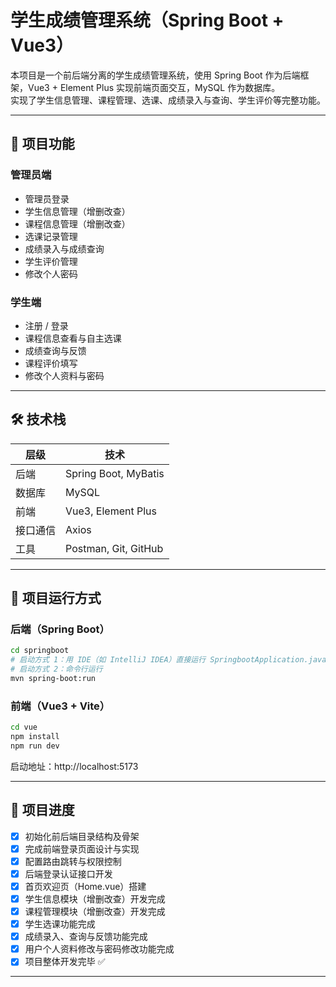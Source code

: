 # 学生成绩管理系统（Spring Boot + Vue3）

本项目是一个前后端分离的学生成绩管理系统，使用 Spring Boot 作为后端框架，Vue3 + Element Plus 实现前端页面交互，MySQL 作为数据库。  
实现了学生信息管理、课程管理、选课、成绩录入与查询、学生评价等完整功能。

---

## 🌟 项目功能

### 管理员端
- 管理员登录
- 学生信息管理（增删改查）
- 课程信息管理（增删改查）
- 选课记录管理
- 成绩录入与成绩查询
- 学生评价管理
- 修改个人密码

### 学生端
- 注册 / 登录
- 课程信息查看与自主选课
- 成绩查询与反馈
- 课程评价填写
- 修改个人资料与密码

---

## 🛠️ 技术栈

| 层级     | 技术                  |
|----------|-----------------------|
| 后端     | Spring Boot, MyBatis |
| 数据库   | MySQL                |
| 前端     | Vue3, Element Plus   |
| 接口通信 | Axios                |
| 工具     | Postman, Git, GitHub |

---

## 🚀 项目运行方式

### 后端（Spring Boot）

```bash
cd springboot
# 启动方式 1：用 IDE（如 IntelliJ IDEA）直接运行 SpringbootApplication.java
# 启动方式 2：命令行运行
mvn spring-boot:run
```

### 前端（Vue3 + Vite）

```bash
cd vue
npm install
npm run dev
```

启动地址：http://localhost:5173

---

## 📝 项目进度

- [x] 初始化前后端目录结构及骨架  
- [x] 完成前端登录页面设计与实现
- [x] 配置路由跳转与权限控制 
- [x] 后端登录认证接口开发
- [x] 首页欢迎页（Home.vue）搭建
- [x] 学生信息模块（增删改查）开发完成
- [x] 课程管理模块（增删改查）开发完成
- [x] 学生选课功能完成
- [x] 成绩录入、查询与反馈功能完成
- [x] 用户个人资料修改与密码修改功能完成
- [x] 项目整体开发完毕 ✅

---
